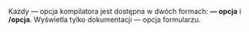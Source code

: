 
Każdy — opcja kompilatora jest dostępna w dwóch formach: **— opcja** i **/opcja**. Wyświetla tylko dokumentacji — opcja formularzu. 
